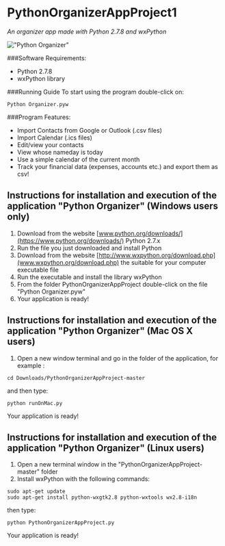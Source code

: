 # PythonOrganizerAppProject1

_An organizer app made with Python 2.7.8 and wxPython_

!["Python Organizer"](https://github.com/karadalex/PythonOrganizerAppProject1/blob/master/mediaFilesPackage/welcomeScreen1.jpg)

###Software Requirements:
  - Python 2.7.8
  - wxPython library
 
###Running Guide
To start using the program double-click on:
```
Python Organizer.pyw
```

###Program Features:
  - Import Contacts from Google or Outlook (.csv files)
  - Import Calendar (.ics files)
  - Edit/view your contacts
  - View whose nameday is today
  - Use a simple calendar of the current month
  - Track your financial data (expenses, accounts etc.) and export them as csv!



Instructions for installation and execution of the application "Python Organizer" (Windows users only)
------------------------------------------------------------------------------------------------------

1. Download from the website [www.python.org/downloads/](https://www.python.org/downloads/) Python 2.7.x
2. Run the file you just downloaded and install Python
3. Download from the website [http://www.wxpython.org/download.php](www.wxpython.org/download.php) the suitable for your computer executable file
4. Run the executable and install the library wxPython
5. From the folder PythonOrganizerAppProject double-click on the file "Python Organizer.pyw"
6. Your application is ready!


Instructions for installation and execution of the application "Python Organizer" (Mac OS X users)
--------------------------------------------------------------------------------------------------

1. Open a new window terminal and go in the folder of the application, for example : 
```
cd Downloads/PythonOrganizerAppProject-master
```
  and then type:
```
python runOnMac.py
```
Your application is ready!


Instructions for installation and execution of the application "Python Organizer" (Linux users)
-----------------------------------------------------------------------------------------------

1. Open a new terminal window in the "PythonOrganizerAppProject-master" folder
2. Install wxPython with the following commands:
```
sudo apt-get update
sudo apt-get install python-wxgtk2.8 python-wxtools wx2.8-i18n
```
then type:
```
python PythonOrganizerAppProject.py
```
Your application is ready!

